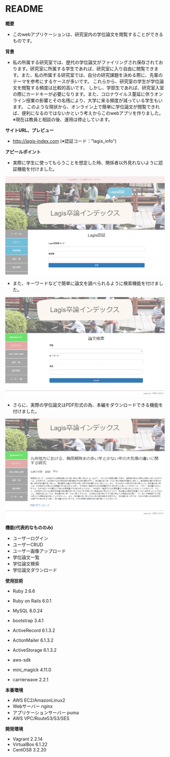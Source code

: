 # README

**概要**
* このwebアプリケーションは、研究室内の学位論文を閲覧することができるものです。

**背景**
* 私の所属する研究室では、歴代の学位論文がファイリングされ保存されております。研究室に所属する学生であれば、研究室に入り自由に閲覧できます。また、私の所属する研究室では、自分の研究課題を決める際に、先輩のテーマを参考にするケースが多いです。
これらから、研究室の学生が学位論文を閲覧する頻度は比較的高いです。
しかし、学部生であれば、研究室入室の際にカードキーが必要になります。また、コロナウイルス蔓延に伴うオンライン授業の影響とその名残により、大学に来る頻度が減っている学生もいます。
このような現状から、オンライン上で簡単に学位論文が閲覧できれば、便利になるのではないかという考えからこのwebアプリを作りました。
※現在は教員と相談の後、運用は停止しています。

**サイトURL、プレビュー**
* http://lagis-index.com (※認証コード："lagis_info")

**アピールポイント**
* 実際に学生に使ってもらうことを想定した時、関係者以外見れないように認証機能を付けました。

![Image 1](app/assets/images/lagis-index02.png)


* また、キーワードなどで簡単に論文を調べられるように検索機能を付けました。

![Image 3](app/assets/images/lagis-index04.png)


* さらに、実際の学位論文はPDF形式の為、本編をダウンロードできる機能を付けました。

![Image 2](app/assets/images/lagis-index03.png)

**機能(代表的なもののみ)**
* ユーザーログイン
* ユーザーCRUD
* ユーザー画像アップロード
* 学位論文一覧
* 学位論文検索
* 学位論文ダウンロード

**使用技術**
* Ruby 2.6.6
* Ruby on Rails 6.0.1
* MySQL 8.0.24

* bootstrap 3.4.1
* ActiveRecord 6.1.3.2
* ActionMailer 6.1.3.2
* ActiveStorage 6.1.3.2
* aws-sdk
* mini_magick 4.11.0
* carrierwave 2.2.1

**本番環境**
* AWS EC2/AmazonLinux2
* Webサーバー nginx
* アプリケーションサーバー puma
* AWS VPC/Route53/S3/SES

**開発環境**
* Vagrant 2.2.14
* VirtualBox 6.1.22
* CentOS8 3.2.20

